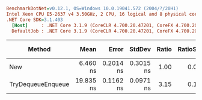 ``` ini

BenchmarkDotNet=v0.12.1, OS=Windows 10.0.19041.572 (2004/?/20H1)
Intel Xeon CPU E5-2637 v4 3.50GHz, 2 CPU, 16 logical and 8 physical cores
.NET Core SDK=3.1.403
  [Host]     : .NET Core 3.1.9 (CoreCLR 4.700.20.47201, CoreFX 4.700.20.47203), X64 RyuJIT
  DefaultJob : .NET Core 3.1.9 (CoreCLR 4.700.20.47201, CoreFX 4.700.20.47203), X64 RyuJIT


```
|            Method |      Mean |     Error |    StdDev | Ratio | RatioSD |  Gen 0 | Gen 1 | Gen 2 | Allocated |
|------------------ |----------:|----------:|----------:|------:|--------:|-------:|------:|------:|----------:|
|               New |  6.460 ns | 0.2014 ns | 0.3015 ns |  1.00 |    0.00 | 0.0041 |     - |     - |      32 B |
| TryDequeueEnqueue | 19.835 ns | 0.1162 ns | 0.0971 ns |  3.15 |    0.15 |      - |     - |     - |         - |
